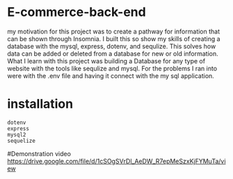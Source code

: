 # E-commerce-back-end
my motivation for this project was to create a pathway for information that can be shown through Insomnia. I built this so show my skills of creating a database with the mysql, express, dotenv, and sequlize. This solves how data can be added or deleted from a database for new or old information. What I learn with this project was building a Database for any type of website with the tools like sequlize and mysql. For the problems I ran into were with the .env file and having it connect with the my sql application. 
# installation
    dotenv
    express
    mysql2
    sequelize

#Demonstration video
https://drive.google.com/file/d/1cSOgSVrDl_AeDW_R7epMeSzxKjFYMuTa/view

